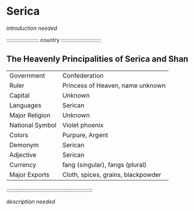 # Serica

*introduction needed*

::::::::::::::::::::: country ::::::::::::::::::::::::::
## The Heavenly Principalities of Serica and Shan

|                 |                                    |
| --------------- | ---------------------------------- |
| Government      | Confederation                      |
| Ruler           | Princess of Heaven, name unknown   |
| Capital         | Unknown                            |
| Languages       | Serican                            |
| Major Religion  | Unknown                            |
| National Symbol | Violet phoenix                     |
| Colors          | Purpure, Argent                    |
| Demonym         | Serican                            |
| Adjective       | Serican                            |
| Currency        | fang (singular), fangs (plural)    |
| Major Exports   | Cloth, spices, grains, blackpowder |
::::::::::::::::::::::::::::::::::::::::::::::::::::::::

*description needed*

